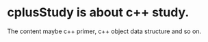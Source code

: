 # cplusStudy is about c++ study.
The content maybe c++ primer, c++ object data structure and so on.
